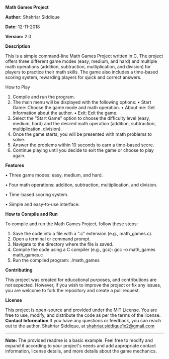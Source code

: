 ******Math Games Project******

**Author:** Shahriar Siddique 

**Date:** 12-11-2018 

**Version:** 2.0

**Description**

This is a simple command-line Math Games Project written in C. The project offers three different game modes (easy, medium, and hard) and multiple math operations (addition, subtraction, multiplication, and division) for players to practice their math skills. The game also includes a time-based scoring system, rewarding players for quick and correct answers.

How to Play
1.	Compile and run the program.
2.	The main menu will be displayed with the following options:
•	Start Game: Choose the game mode and math operation.
•	About me: Get information about the author.
•	Exit: Exit the game.
3.	Select the "Start Game" option to choose the difficulty level (easy, medium, hard) and the desired math operation (addition, subtraction, multiplication, division).
4.	Once the game starts, you will be presented with math problems to solve.
5.	Answer the problems within 10 seconds to earn a time-based score.
6.	Continue playing until you decide to exit the game or choose to play again.

**Features**

• Three game modes: easy, medium, and hard.

• Four math operations: addition, subtraction, multiplication, and division.

• Time-based scoring system.

• Simple and easy-to-use interface.





**How to Compile and Run**

To compile and run the Math Games Project, follow these steps:

1.	Save the code into a file with a ".c" extension (e.g., math_games.c).
2.	Open a terminal or command prompt.
3.	Navigate to the directory where the file is saved.
4.	Compile the code using a C compiler (e.g., gcc):
     gcc -o math_games math_games.c 
5.	Run the compiled program:
  ./math_games 

**Contributing**

This project was created for educational purposes, and contributions are not expected. However, if you wish to improve the project or fix any issues, you are welcome to fork the repository and create a pull request.

**License**

This project is open-source and provided under the MIT License. You are free to use, modify, and distribute the code as per the terms of the license.
**Contact Information**
If you have any questions or feedback, you can reach out to the author, Shahriar Siddique, at  shahriar.siddique1x2@gmail.com
________________________________________
**Note:** 
The provided readme is a basic example. Feel free to modify and expand it according to your project's needs and add appropriate contact information, license details, and more details about the game mechanics.
